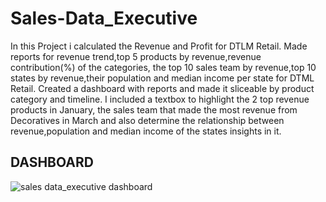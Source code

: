 # Sales-Data_Executive

In this Project i calculated the Revenue and Profit for DTLM Retail. Made reports for revenue trend,top 5 products by revenue,revenue contribution(%) of the categories, the top 10 sales team by revenue,top 10 states by revenue,their population and median income per state for DTML Retail. Created a dashboard with reports and made it sliceable by product category and timeline. I included a textbox to highlight the 2 top revenue products in January, the sales team that made the most revenue from Decoratives in March and also determine the relationship between revenue,population and median income of the states insights in it.

## DASHBOARD
![sales data_executive dashboard](https://user-images.githubusercontent.com/119592062/210345154-23dd0f9a-4848-4f7c-a9d8-56edc61a1261.png)

